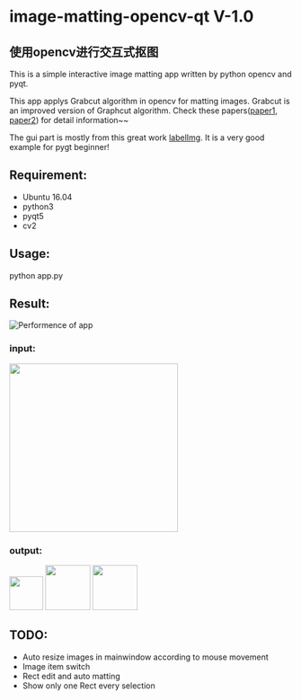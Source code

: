 # image-matting-opencv-qt V-1.0
## 使用opencv进行交互式抠图
This is a simple interactive image matting app written by python opencv and pyqt.

This app applys Grabcut algorithm in opencv for matting images. Grabcut is an improved version of Graphcut algorithm. Check these papers([paper1](http://www.cs.cornell.edu/~rdz/Papers/BVZ-pami01-final.pdf), [paper2](http://www.csd.uwo.ca/~yuri/Papers/iccv01.pdf)) for detail information~~

The gui part is mostly from this great work [labelImg](https://github.com/tzutalin/labelImg). It is a very good example for pygt beginner!


## Requirement:
- Ubuntu 16.04
- python3
- pyqt5
- cv2

## Usage:
python app.py

## Result:

![Performence of app](https://github.com/zihuaweng/image-matting-opencv-qt/blob/master/results.gif)

### input:
<img src="https://github.com/zihuaweng/image-matting-opencv-qt/blob/master/testing_images/testing.jpeg" width="300">

### output:
<img src="https://github.com/zihuaweng/image-matting-opencv-qt/blob/master/testing_images_out/testing_1.png" width="60"> <img src="https://github.com/zihuaweng/image-matting-opencv-qt/blob/master/testing_images_out/testing_2.png" width="80"> <img src="https://github.com/zihuaweng/image-matting-opencv-qt/blob/master/testing_images_out/testing_3.png" width="80">


## TODO:
- Auto resize images in mainwindow according to mouse movement
- Image item switch
- Rect edit and auto matting
- Show only one Rect every selection



